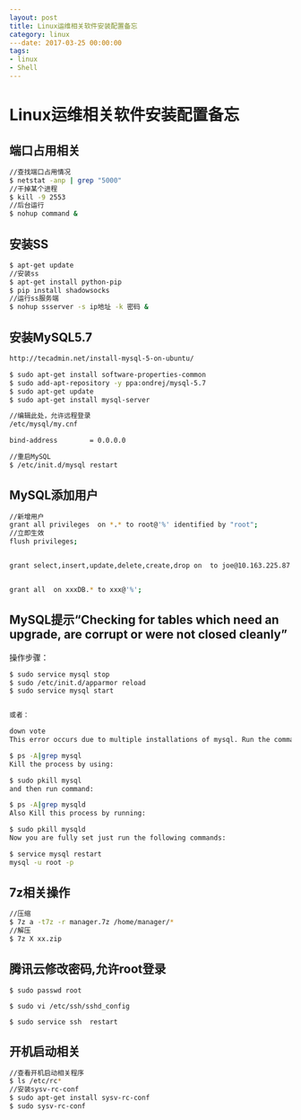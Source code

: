 ```yaml
---
layout: post
title: Linux运维相关软件安装配置备忘
category: linux
---date: 2017-03-25 00:00:00
tags:
- linux
- Shell
---
```

# Linux运维相关软件安装配置备忘

## 端口占用相关

```sh
//查找端口占用情况
$ netstat -anp | grep "5000"
//干掉某个进程
$ kill -9 2553
//后台运行 
$ nohup command &

```

## 安装SS

```sh
$ apt-get update
//安装ss
$ apt-get install python-pip 
$ pip install shadowsocks
//运行ss服务端
$ nohup ssserver -s ip地址 -k 密码 &
```

## 安装MySQL5.7

```sh
http://tecadmin.net/install-mysql-5-on-ubuntu/

$ sudo apt-get install software-properties-common
$ sudo add-apt-repository -y ppa:ondrej/mysql-5.7
$ sudo apt-get update
$ sudo apt-get install mysql-server

//编辑此处，允许远程登录
/etc/mysql/my.cnf

bind-address		= 0.0.0.0

//重启MySQL
$ /etc/init.d/mysql restart

```

## MySQL添加用户

```sh
//新增用户
grant all privileges  on *.* to root@'%' identified by "root";
//立即生效
flush privileges;


grant select,insert,update,delete,create,drop on  to joe@10.163.225.87 identified by ‘123′;


grant all  on xxxDB.* to xxx@'%';

```

## MySQL提示“Checking for tables which need an upgrade, are corrupt or were not closed cleanly”

操作步骤：

```sh
$ sudo service mysql stop 
$ sudo /etc/init.d/apparmor reload
$ sudo service mysql start


或者：

down vote
This error occurs due to multiple installations of mysql. Run the command:

$ ps -A|grep mysql
Kill the process by using:

$ sudo pkill mysql
and then run command:

$ ps -A|grep mysqld
Also Kill this process by running:

$ sudo pkill mysqld
Now you are fully set just run the following commands:

$ service mysql restart
mysql -u root -p

```

## 7z相关操作

```sh
//压缩
$ 7z a -t7z -r manager.7z /home/manager/*
//解压
$ 7z X xx.zip

```

## 腾讯云修改密码,允许root登录

```
$ sudo passwd root

$ sudo vi /etc/ssh/sshd_config

$ sudo service ssh  restart

```

## 开机启动相关

```sh
//查看开机启动相关程序
$ ls /etc/rc*
//安装sysv-rc-conf
$ sudo apt-get install sysv-rc-conf
$ sudo sysv-rc-conf 

```